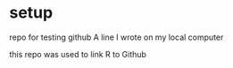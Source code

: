 # setup
repo for testing github
A line I wrote on my local computer

this repo was used to link R to Github
